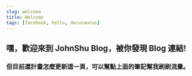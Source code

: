 ```yaml
---
slug: welcome
title: Welcome
tags: [facebook, hello, docusaurus]
---
```

## 嘿，歡迎來到 JohnShu Blog，被你發現 Blog 連結!
### 但目前還計畫怎麼更新這一頁，可以幫點上面的筆記幫我刷刷流量。
